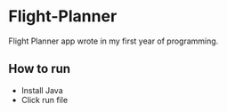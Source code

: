 # Flight-Planner
Flight Planner app wrote in my first year of programming.

## How to run
* Install Java
* Click run file 
